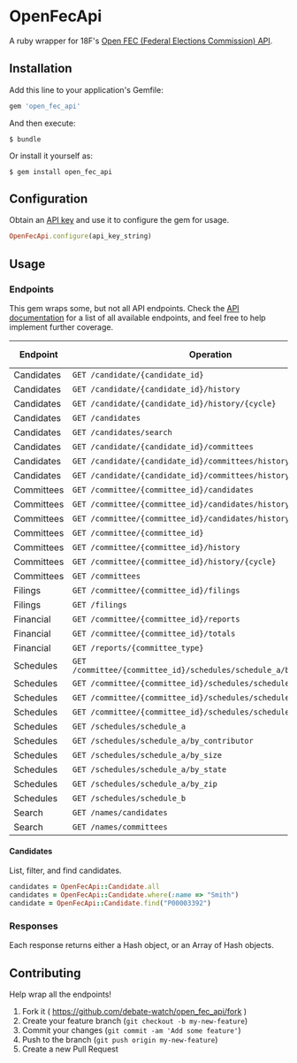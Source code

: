 # OpenFecApi

A ruby wrapper for 18F's [Open FEC (Federal Elections Commission) API](https://api.open.fec.gov/).

## Installation

Add this line to your application's Gemfile:

```ruby
gem 'open_fec_api'
```

And then execute:

    $ bundle

Or install it yourself as:

    $ gem install open_fec_api

## Configuration

Obtain an [API key](https://api.data.gov/signup/) and use it to configure the gem for usage.

```` rb
OpenFecApi.configure(api_key_string)
````

## Usage

### Endpoints

This gem wraps some, but not all API endpoints. Check the [API documentation](https://api.open.fec.gov/developers) for a list of all available endpoints, and feel free to help implement further coverage.

Endpoint | Operation | Wrapper Method
--- | --- | ---
Candidates | `GET /candidate/{candidate_id}` | `Candidate#find`
Candidates | `GET /candidate/{candidate_id}/history` | N/A
Candidates | `GET /candidate/{candidate_id}/history/{cycle}` | N/A
Candidates | `GET /candidates` | `Candidate#all`
Candidates | `GET /candidates/search` | N/A
Candidates | `GET /candidate/{candidate_id}/committees` | N/A
Candidates | `GET /candidate/{candidate_id}/committees/history` | N/A
Candidates | `GET /candidate/{candidate_id}/committees/history/{cycle}` | N/A
Committees | `GET /committee/{committee_id}/candidates` | N/A
Committees | `GET /committee/{committee_id}/candidates/history` | N/A
Committees | `GET /committee/{committee_id}/candidates/history/{cycle}` | N/A
Committees | `GET /committee/{committee_id}` | N/A
Committees | `GET /committee/{committee_id}/history` | N/A
Committees | `GET /committee/{committee_id}/history/{cycle}` | N/A
Committees | `GET /committees` | N/A
Filings | `GET /committee/{committee_id}/filings` | N/A
Filings | `GET /filings` | N/A
Financial | `GET /committee/{committee_id}/reports` | N/A
Financial | `GET /committee/{committee_id}/totals` | N/A
Financial | `GET /reports/{committee_type}` | N/A
Schedules | `GET /committee/{committee_id}/schedules/schedule_a/by_contributor` | N/A
Schedules | `GET /committee/{committee_id}/schedules/schedule_a/by_size` | N/A
Schedules | `GET /committee/{committee_id}/schedules/schedule_a/by_state` | N/A
Schedules | `GET /committee/{committee_id}/schedules/schedule_a/by_zip` | N/A
Schedules | `GET /schedules/schedule_a` | N/A
Schedules | `GET /schedules/schedule_a/by_contributor` | N/A
Schedules | `GET /schedules/schedule_a/by_size` | N/A
Schedules | `GET /schedules/schedule_a/by_state` | N/A
Schedules | `GET /schedules/schedule_a/by_zip` | N/A
Schedules | `GET /schedules/schedule_b` | N/A
Search | `GET /names/candidates` | `Candidate#where`
Search | `GET /names/committees` | N/A

#### Candidates

List, filter, and find candidates.

```` rb
candidates = OpenFecApi::Candidate.all
candidates = OpenFecApi::Candidate.where(:name => "Smith")
candidate = OpenFecApi::Candidate.find("P00003392")
````

### Responses

Each response returns either a Hash object, or an Array of Hash objects.

## Contributing

Help wrap all the endpoints!

1. Fork it ( https://github.com/debate-watch/open_fec_api/fork )
2. Create your feature branch (`git checkout -b my-new-feature`)
3. Commit your changes (`git commit -am 'Add some feature'`)
4. Push to the branch (`git push origin my-new-feature`)
5. Create a new Pull Request
